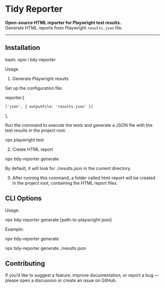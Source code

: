 # Tidy Reporter
**Open-source HTML reporter for Playwright test results.**  
Generate HTML reports from Playwright `results.json` file.

---

## Installation

bash:
npm i tidy-reporter

Usage
1. Generate Playwright results

Set up the configuration file:

reporter:[

    ['json', { outputFile: 'results.json' }]

  ],

Run the command to execute the tests and generate a JSON file with the test results in the project root:

npx playwright test

2. Create HTML report

npx tidy-reporter generate

By default, it will look for ./results.json in the current directory.

3. After running this command, a folder called html-report will be created in the project root, containing the HTML report files.

## CLI Options

Usage:

  npx tidy-reporter generate [path-to-playwright-json]

Example:

  npx tidy-reporter generate

  npx tidy-reporter generate ./results.json

## Contributing
If you’d like to suggest a feature, improve documentation, or report a bug — please open a discussion or create an issue on GitHub.